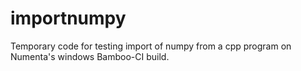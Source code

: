 # importnumpy

Temporary code for testing import of numpy from a cpp program on Numenta's windows Bamboo-CI build.

